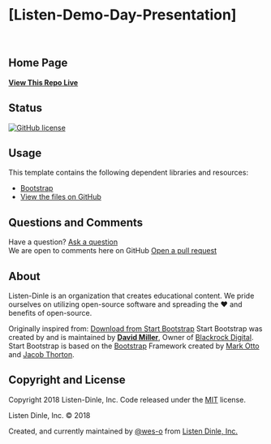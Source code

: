 # [Listen-Demo-Day-Presentation]
<br>

## Home Page

**[View This Repo Live](https://listen-dinle.github.io/listen-demo-presentation)**

## Status

[![GitHub license](https://img.shields.io/badge/license-MIT-blue.svg)](https://raw.githubusercontent.com/Listen-Dinle/listen-dinle.github.io/listen-demo-presentation/master/LICENSE)


## Usage
This template contains the following dependent libraries and resources:
* [Bootstrap](http://getbootstrap.com/)  
* [View the files on GitHub](https://github.com/Listen-Dinle/listen-demo-presentation)


## Questions and Comments

Have a question? [Ask a question](https://listen-dinle.github.io/#contact)  
We are open to comments here on GitHub [Open a pull request](https://github.com/Listen-Dinle/listen-demo-presentation/pulls) 


## About

Listen-Dinle is an organization that creates educational content. We pride ourselves on utilizing open-source software and spreading the :hearts: and benefits of open-source. 



Originally inspired from:
[Download from Start Bootstrap](https://startbootstrap.com/template-overviews/agency/)
Start Bootstrap was created by and is maintained by **[David Miller](http://davidmiller.io/)**, Owner of [Blackrock Digital](http://blackrockdigital.io/).
Start Bootstrap is based on the [Bootstrap](http://getbootstrap.com/) 
Framework created by [Mark Otto](https://twitter.com/mdo) and [Jacob Thorton](https://twitter.com/fat).

## Copyright and License

Copyright 2018 Listen-Dinle, Inc. Code released under the [MIT](https://github.com/Listen-Dinle/listen-demo-presentation/blob/master/LICENSE) license.
<p>
<div>
Listen Dinle, Inc. &copy; 2018
<p>Created, and currently maintained by <a href="https://www.github.com/wes-o">@wes-o</a> from <a href="https://www.listen-dinle.org">Listen Dinle, Inc.</a> 
</div>
</p>
